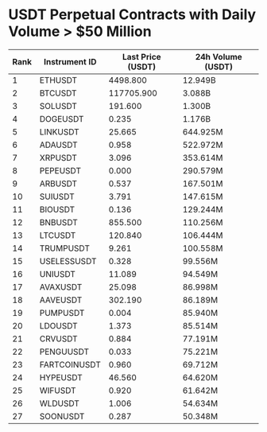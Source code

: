 # USDT Perpetual Contracts with Daily Volume > $50 Million

| Rank | Instrument ID | Last Price (USDT) | 24h Volume (USDT) |
|------|---------------|-------------------|-------------------|
| 1 | ETHUSDT | 4498.800 | 12.949B |
| 2 | BTCUSDT | 117705.900 | 3.088B |
| 3 | SOLUSDT | 191.600 | 1.300B |
| 4 | DOGEUSDT | 0.235 | 1.176B |
| 5 | LINKUSDT | 25.665 | 644.925M |
| 6 | ADAUSDT | 0.958 | 522.972M |
| 7 | XRPUSDT | 3.096 | 353.614M |
| 8 | PEPEUSDT | 0.000 | 290.579M |
| 9 | ARBUSDT | 0.537 | 167.501M |
| 10 | SUIUSDT | 3.791 | 147.615M |
| 11 | BIOUSDT | 0.136 | 129.244M |
| 12 | BNBUSDT | 855.500 | 110.256M |
| 13 | LTCUSDT | 120.840 | 106.444M |
| 14 | TRUMPUSDT | 9.261 | 100.558M |
| 15 | USELESSUSDT | 0.328 | 99.556M |
| 16 | UNIUSDT | 11.089 | 94.549M |
| 17 | AVAXUSDT | 25.098 | 86.998M |
| 18 | AAVEUSDT | 302.190 | 86.189M |
| 19 | PUMPUSDT | 0.004 | 85.940M |
| 20 | LDOUSDT | 1.373 | 85.514M |
| 21 | CRVUSDT | 0.884 | 77.191M |
| 22 | PENGUUSDT | 0.033 | 75.221M |
| 23 | FARTCOINUSDT | 0.960 | 69.712M |
| 24 | HYPEUSDT | 46.560 | 64.620M |
| 25 | WIFUSDT | 0.920 | 61.642M |
| 26 | WLDUSDT | 1.006 | 54.634M |
| 27 | SOONUSDT | 0.287 | 50.348M |
